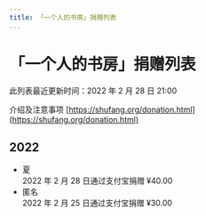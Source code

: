 ```yaml
---
title: 「一个人的书房」捐赠列表
...
```


# 「一个人的书房」捐赠列表

此列表最近更新时间：2022 年 2 月 28 日 21:00

介绍及注意事项 [https://shufang.org/donation.html](https://shufang.org/donation.html)

## 2022

- 夏  
  2022 年 2 月 28 日通过支付宝捐赠 ¥40.00
- 匿名  
  2022 年 2 月 25 日通过支付宝捐赠 ¥30.00

